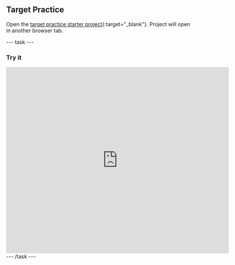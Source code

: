 ## Target Practice


Open the [target practice starter project](https://editor-prototype.raspberrypi.org/python/python-archery-starter){:target="_blank"}. Project will open in another browser tab.

--- task ---
### Try it
<div style="display: flex; flex-wrap: wrap">
<div class="trinket">
  <iframe src="https://staging-editor.raspberrypi.org/embed/viewer/python-archery-example?show_visual_tab=true" width="600" height="500" frameborder="0" marginwidth="0" marginheight="0" allowfullscreen>
  </iframe>
</div>
</div>
--- /task ---

